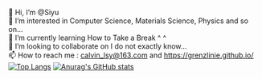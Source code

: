 👋 Hi, I’m @Siyu<br>
👀 I’m interested in Computer Science, Materials Science, Physics and so on...<br>
🌱 I’m currently learning How to Take a Break ^ ^<br>
💞️ I’m looking to collaborate on I do not exactly know...<br>
📫 How to reach me : calvin_lsy@163.com and https://grenzlinie.github.io/<br>
[![Top Langs](https://github-readme-stats.vercel.app/api/top-langs/?username=Grenzlinie)](https://github.com/anuraghazra/github-readme-stats)
[![Anurag's GitHub stats](https://github-readme-stats.vercel.app/api?username=Grenzlinie&show_icons=true)](https://github.com/anuraghazra/github-readme-stats)



